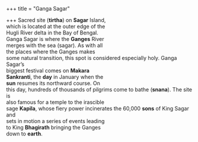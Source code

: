 +++
title = "Ganga Sagar"

+++
Sacred site (**tirtha**) on **Sagar** Island,  
which is located at the outer edge of the  
Hugli River delta in the Bay of Bengal.  
Ganga Sagar is where the **Ganges** River  
merges with the sea (sagar). As with all  
the places where the Ganges makes  
some natural transition, this spot is considered especially holy. Ganga Sagar’s  
biggest festival comes on **Makara**  
**Sankranti**, the **day** in January when the  
**sun** resumes its northward course. On  
this day, hundreds of thousands of pilgrims come to bathe (**snana**). The site is  
also famous for a temple to the irascible  
sage **Kapila**, whose fiery power incinerates the 60,000 **sons** of King Sagar and  
sets in motion a series of events leading  
to King **Bhagirath** bringing the Ganges  
down to **earth**.